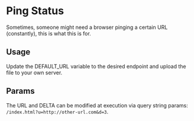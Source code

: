 # Ping Status

Sometimes, someone might need a browser pinging a certain URL (constantly), this is what this is for.

## Usage

Update the DEFAULT_URL variable to the desired endpoint and upload the file to your own server.

## Params

The URL and DELTA can be modified at execution via query string params: `/index.html?u=http://other-url.com&d=3`.
